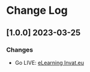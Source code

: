 # Change Log

## [1.0.0] 2023-03-25
### Changes

- Go LIVE: [eLearning Invat.eu](https://www.elearning.invat.eu/)
